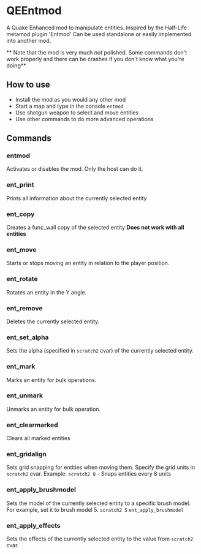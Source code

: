 # QEEntmod
A Quake Enhanced mod to manipulate entities. Inspired by the Half-Life metamod plugin 'Entmod'
Can be used standalone or easily implemented into another mod.

** Note that the mod is very much not polished. Some commands don't work properly and there can be crashes if you don't know what you're doing**

## How to use
* Install the mod as you would any other mod
* Start a map and type in the console `entmod`
* Use shotgun weapon to select and move entities
* Use other commands to do more advanced operations


## Commands
### entmod
Activates or disables the mod. Only the host can do it.

### ent_print
Prints all information about the currently selected entity

### ent_copy
Creates a func_wall copy of the selected entity **Does not work with all entities**

### ent_move
Starts or stops moving an entity in relation to the player position.

### ent_rotate
Rotates an entity in the Y angle.

### ent_remove
Deletes the currently selected entity.

### ent_set_alpha
Sets the alpha (specified in `scratch2` cvar) of the currently selected entity. 

### ent_mark
Marks an entity for bulk operations.

### ent_unmark
Unmarks an entity for bulk operation.

### ent_clearmarked
Clears all marked entities

### ent_gridalign
Sets grid snapping for entities when moving them. Specify the grid units in `scratch2` cvar. Example: `scratch2 8` - Snaps entities every 8 units

### ent_apply_brushmodel
Sets the model of the currently selected entity to a specific brush model. For example, set it to brush model 5. `scratch2 5` `ent_apply_brushmodel`

### ent_apply_effects
Sets the effects of the currently selected entity to the value from `scratch2` cvar.
